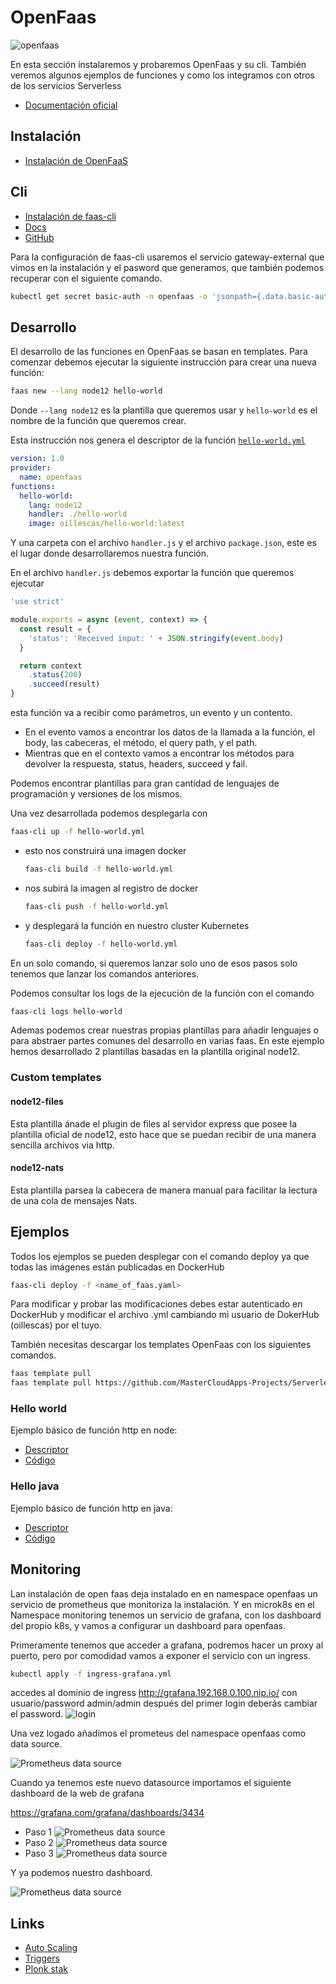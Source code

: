# OpenFaas

![openfaas](https://blog.alexellis.io/content/images/2017/08/faas_side.png)

En esta sección instalaremos y probaremos OpenFaas y su cli. También veremos algunos ejemplos de funciones y como los integramos con otros de los servicios Serverless

- [Documentación oficial](https://www.openfaas.com/)

## Instalación

- [Instalación de OpenFaaS](install.md)

## Cli

- [Instalación de faas-cli](https://docs.openfaas.com/cli/install/)
- [Docs](https://blog.alexellis.io/quickstart-openfaas-cli/)
- [GitHub](https://github.com/openfaas/faas-cli)

Para la configuración de faas-cli usaremos el servicio gateway-external que vimos en la instalación y el pasword que generamos, que también podemos recuperar con el siguiente comando.

```bash
kubectl get secret basic-auth -n openfaas -o 'jsonpath={.data.basic-auth-password}'| base64 -d
```

## Desarrollo

El desarrollo de las funciones en OpenFaas se basan en templates. Para comenzar debemos ejecutar la siguiente instrucción para crear una nueva función:

```bash
faas new --lang node12 hello-world
```

Donde `--lang node12` es la plantilla que queremos usar y `hello-world` es el nombre de la función que queremos crear.

Esta instrucción nos genera el descriptor de la función [`hello-world.yml`](examples/hello-world.yml)

```yml
version: 1.0
provider:
  name: openfaas
functions:
  hello-world:
    lang: node12
    handler: ./hello-world
    image: oillescas/hello-world:latest
```

Y una carpeta con el archivo `handler.js` y el archivo `package.json`, este es el lugar donde desarrollaremos nuestra función.

En el archivo `handler.js` debemos exportar la función que queremos ejecutar

```javascript
'use strict'

module.exports = async (event, context) => {
  const result = {
    'status': 'Received input: ' + JSON.stringify(event.body)
  }

  return context
    .status(200)
    .succeed(result)
}
```

esta función va a recibir como parámetros, un evento y un contento.

- En el evento vamos a encontrar los datos de la llamada a la función, el body, las cabeceras, el método, el query path, y el path.
- Mientras que en el contexto vamos a encontrar los métodos para devolver la respuesta, status, headers, succeed y fail.

Podemos encontrar plantillas para gran cantidad de lenguajes de programación y versiones de los mismos.

Una vez desarrollada podemos desplegarla con

```bash
faas-cli up -f hello-world.yml
```

- esto nos construirá una imagen docker

  ```bash
  faas-cli build -f hello-world.yml
  ```

- nos subirá la imagen al registro de docker
  
  ```bash
  faas-cli push -f hello-world.yml
  ```

- y desplegará la función en nuestro cluster Kubernetes
  
  ```bash
  faas-cli deploy -f hello-world.yml
  ```

En un solo comando, si queremos lanzar solo uno de esos pasos solo tenemos que lanzar los comandos anteriores.

Podemos consultar los logs de la ejecución de la función con el comando

```bash
faas-cli logs hello-world
```

Ademas podemos crear nuestras propias plantillas para añadir lenguajes o para abstraer partes comunes del desarrollo en varias faas. En este ejemplo hemos desarrollado 2 plantillas basadas en la plantilla original node12.

### Custom templates

#### node12-files

Esta plantilla ánade el plugin de files al servidor express que posee la plantilla oficial de node12, esto hace que se puedan recibir de una manera sencilla archivos via http.

#### node12-nats

Esta plantilla parsea la cabecera de manera manual para facilitar la lectura de una cola de mensajes Nats.

## Ejemplos

Todos los ejemplos se pueden desplegar con el comando deploy ya que todas las imágenes están publicadas en DockerHub

```bash
faas-cli deploy -f <name_of_faas.yaml>
```

Para modificar y probar las modificaciones debes estar autenticado en DockerHub y modificar el archivo .yml cambiando mi usuario de DokerHub (oillescas) por el tuyo.

También necesitas descargar los templates OpenFaas con los siguientes comandos.

```bash
faas template pull
faas template pull https://github.com/MasterCloudApps-Projects/Serverless-Kubernetes-openfass
```

### Hello world

Ejemplo básico de función http en node:

- [Descriptor](/Examples/openfaas/hello-world.yml)
- [Código](/Examples/openfaas/hello-world)

### Hello java

Ejemplo básico de función http en java:

- [Descriptor](/Examples/openfaas/hello-java.yml)
- [Código](/Examples/openfaas/hello-java/src/main/java/com/openfaas/function/Handler.java)

## Monitoring

Lan instalación de open faas deja instalado en en namespace openfaas un servicio de prometheus que monitoriza la instalación.
Y en microk8s en el Namespace monitoring tenemos un servicio de grafana, con los dashboard del propio k8s, y vamos a configurar un dashboard para openfaas.

Primeramente tenemos que acceder a grafana, podremos hacer un proxy al puerto, pero por comodidad vamos a exponer el servicio con un ingress.

```bash
kubectl apply -f ingress-grafana.yml
```

accedes al dominio de ingress <http://grafana.192.168.0.100.nip.io/> con usuario/password admin/admin después del primer login deberás cambiar el password.
![login](../../out/capturas/LoginGrafana.png)

Una vez logado añadimos el prometeus del namespace openfaas como data source.

![Prometheus data source](../../out/capturas/datasource.png)

Cuando ya tenemos este nuevo datasource importamos el siguiente dashboard de la web de grafana

<https://grafana.com/grafana/dashboards/3434>

- Paso 1
    ![Prometheus data source](../../out/capturas/importDashboard1.png)
- Paso 2
    ![Prometheus data source](../../out/capturas/ImportDashboard2.png)
- Paso 3
    ![Prometheus data source](../../out/capturas/ImportDashboard3.png)

Y ya podemos nuestro dashboard.

![Prometheus data source](../../out/capturas/Dashboard.png)

## Links

- [Auto Scaling](https://docs.openfaas.com/architecture/autoscaling/)
- [Triggers](https://docs.openfaas.com/reference/triggers/)
- [Plonk stak](https://www.openfaas.com/blog/plonk-stack/)